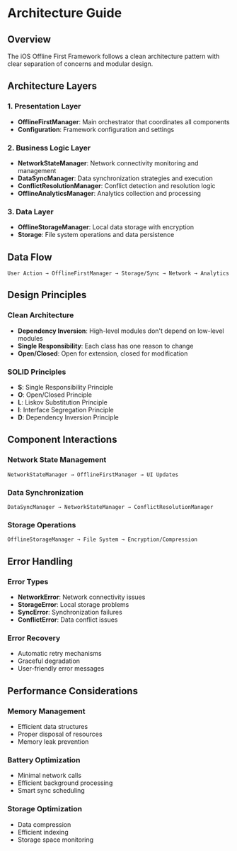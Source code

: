 # Architecture Guide

## Overview

The iOS Offline First Framework follows a clean architecture pattern with clear separation of concerns and modular design.

## Architecture Layers

### 1. Presentation Layer
- **OfflineFirstManager**: Main orchestrator that coordinates all components
- **Configuration**: Framework configuration and settings

### 2. Business Logic Layer
- **NetworkStateManager**: Network connectivity monitoring and management
- **DataSyncManager**: Data synchronization strategies and execution
- **ConflictResolutionManager**: Conflict detection and resolution logic
- **OfflineAnalyticsManager**: Analytics collection and processing

### 3. Data Layer
- **OfflineStorageManager**: Local data storage with encryption
- **Storage**: File system operations and data persistence

## Data Flow

```
User Action → OfflineFirstManager → Storage/Sync → Network → Analytics
```

## Design Principles

### Clean Architecture
- **Dependency Inversion**: High-level modules don't depend on low-level modules
- **Single Responsibility**: Each class has one reason to change
- **Open/Closed**: Open for extension, closed for modification

### SOLID Principles
- **S**: Single Responsibility Principle
- **O**: Open/Closed Principle
- **L**: Liskov Substitution Principle
- **I**: Interface Segregation Principle
- **D**: Dependency Inversion Principle

## Component Interactions

### Network State Management
```
NetworkStateManager → OfflineFirstManager → UI Updates
```

### Data Synchronization
```
DataSyncManager → NetworkStateManager → ConflictResolutionManager
```

### Storage Operations
```
OfflineStorageManager → File System → Encryption/Compression
```

## Error Handling

### Error Types
- **NetworkError**: Network connectivity issues
- **StorageError**: Local storage problems
- **SyncError**: Synchronization failures
- **ConflictError**: Data conflict issues

### Error Recovery
- Automatic retry mechanisms
- Graceful degradation
- User-friendly error messages

## Performance Considerations

### Memory Management
- Efficient data structures
- Proper disposal of resources
- Memory leak prevention

### Battery Optimization
- Minimal network calls
- Efficient background processing
- Smart sync scheduling

### Storage Optimization
- Data compression
- Efficient indexing
- Storage space monitoring

